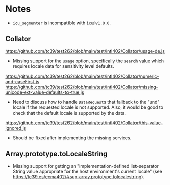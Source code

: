 # Notes

- `icu_segmenter` is incompatible with `icu@v1.0.0`.

## Collator

https://github.com/tc39/test262/blob/main/test/intl402/Collator/usage-de.js

- Missing support for the `usage` option, specifically the `search` value which requires locale data for
sensitivity level defaults.

https://github.com/tc39/test262/blob/main/test/intl402/Collator/numeric-and-caseFirst.js
https://github.com/tc39/test262/blob/main/test/intl402/Collator/missing-unicode-ext-value-defaults-to-true.js

- Need to discuss how to handle `DataRequest`s that fallback to the "und" locale if the requested
locale is not supported. Also, it would be good to check that the default locale is supported
by the data.

https://github.com/tc39/test262/blob/main/test/intl402/Collator/this-value-ignored.js

- Should be fixed after implementing the missing services.

## Array.prototype.toLocaleString

- Missing support for getting an "implementation-defined list-separator String value appropriate for
the host environment's current locale" (see https://tc39.es/ecma402/#sup-array.prototype.tolocalestring).
